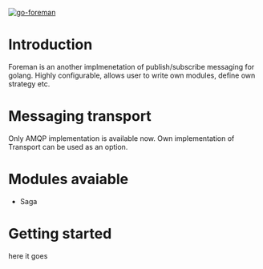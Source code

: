 [![go-foreman](https://circleci.com/gh/go-foreman/foreman.svg?style=shield)](<LINK>)

<h1 id="introduction">Introduction</h1>
<p>Foreman is an another implmenetation of publish/subscribe messaging for golang. Highly configurable, allows user to write own modules, define own strategy etc.</p>
<h1 id="messaging-transport">Messaging transport</h1>
<p>Only AMQP implementation is available now.  Own implementation of Transport can be used as an option.</p>
<h1 id="modules-avaiable">Modules avaiable</h1>
<ul>
<li>Saga</li>
</ul>
<h1 id="getting-started">Getting started</h1>
<p>here it goes</p>

